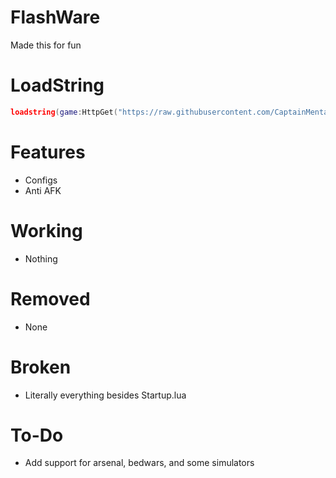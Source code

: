 # FlashWare

Made this for fun

# LoadString
```lua
loadstring(game:HttpGet("https://raw.githubusercontent.com/CaptainMentallic/flashwaretesting/main/Startup.lua", true))()
```

# Features
* Configs
* Anti AFK

# Working
* Nothing

# Removed 
- None

# Broken
* Literally everything besides Startup.lua

# To-Do
* Add support for arsenal, bedwars, and some simulators